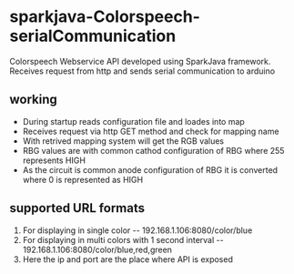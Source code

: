 # sparkjava-Colorspeech-serialCommunication
Colorspeech Webservice API developed using SparkJava framework. Receives request from http and sends serial communication to arduino

## working
- During startup reads configuration file and loades into map
- Receives request via http GET method and check for mapping name
- With retrived mapping system will get the RGB values
- RBG values are with common cathod configuration of RBG where 255 represents HIGH
- As the circuit is common anode configuration of RBG it is converted where 0 is represented as HIGH

## supported URL formats 
1. For displaying in single color
  -- 192.168.1.106:8080/color/blue
2. For displaying in multi colors with 1 second interval
  -- 192.168.1.106:8080/color/blue,red,green
3. Here the ip and port are the place where API is exposed

